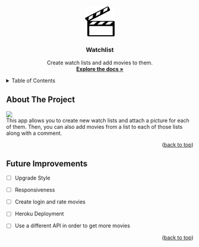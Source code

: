 <div id="top"></div>


<!-- PROJECT LOGO -->
<br />
<div align="center">
  <a href="https://github.com/tin2294/Watchlist">
    <img src="app/assets/images/clipart88403.png" alt="Logo" width="80" height="80">
  </a>

  <h3 align="center">Watchlist</h3>

  <p align="center">
    Create watch lists and add movies to them.
    <br />
    <a href="https://github.com/tin2294/Watchlist"><strong>Explore the docs »</strong></a>
    <br />
  </p>
</div>



<!-- TABLE OF CONTENTS -->
<details>
  <summary>Table of Contents</summary>
  <ol>
    <li><a href="#about-the-project">About The Project</a></li>
    <li><a href="#future">Future Improvements</a></li>
  </ol>
</details>



<!-- ABOUT THE PROJECT -->
## About The Project

<img align="center" src="app/assets/land.png">
<br>
This app allows you to create new watch lists and attach a picture for each of them. Then, you can also add movies from a list to each of those lists along with a comment.

<p align="right">(<a href="#top">back to top</a>)</p>


<!-- Future Improvements -->
## Future Improvements

- [ ] Upgrade Style
- [ ] Responsiveness
- [ ] Create login and rate movies
- [ ] Heroku Deployment
- [ ] Use a different API in order to get more movies



<p align="right">(<a href="#top">back to top</a>)</p>
